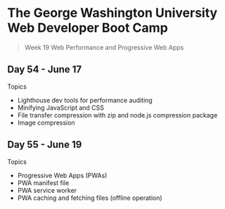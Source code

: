 # **The George Washington University Web Developer Boot Camp**
> Week 19 Web Performance and Progressive Web Apps

## **Day 54 - June 17**
Topics
- Lighthouse dev tools for performance auditing
- Minifying JavaScript and CSS
- File transfer compression with zip and node.js compression package
- Image compression

## **Day 55 - June 19**
Topics
- Progressive Web Apps (PWAs)
- PWA manifest file
- PWA service worker
- PWA caching and fetching files (offline operation)